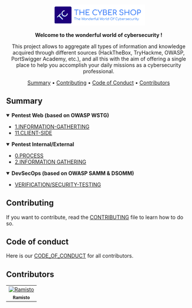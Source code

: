 <p align="center" width="100%"><img width="50%" src="/assets/img/banner/TC-banner.png"></p>
<p align="center"><strong>Welcome to the wonderful world of cybersecurity !</strong></p>
<p align="center">This project allows to aggregate all types of information and knowledge acquired through different sources (HackTheBox, TryHackme, OWASP, PortSwigger Academy, etc.), and all this with the aim of offering a single place to help you accomplish your daily missions as a cybersecurity professional.</p>

<p align="center">
  <a href="#summary">Summary</a>
 • <a href="#contributing">Contributing</a>
 • <a href="#code-of-conduct">Code of Conduct</a>
 • <a href="#contributors">Contributors</a>
</p>

## Summary

<details open>
    <summary><strong>Pentest Web (based on OWASP WSTG)</strong></summary>
        <ul>
            <li><a href="./PENTEST/WEB/1.INFORMATION-GATHERING/4.1-Information-Gathering.md">1.INFORMATION-GATHERTING</a></li>
            <li><a href="./PENTEST/WEB/11.CLIENT-SIDE/">11.CLIENT-SIDE</a></li>
        </ul>
</details>
<details open>
    <summary><strong>Pentest Internal/External</strong></summary>
        <ul>
            <li><a href="./PENTEST/INTERNAL-EXTERNAL/0.PROCESS/">0.PROCESS</a></li>
            <li><a href="./PENTEST/INTERNAL-EXTERNAL/2.INFORMATION-GATHERING/">2.INFORMATION GATHERING</a></li>
        </ul>
</details>

<details open>
    <summary><strong>DevSecOps (based on OWASP SAMM & DSOMM)</strong></summary>
        <ul>
            <li><a href="./DEVSECOPS/VERIFICATION/SECURITY-TESTING/">VERIFICATION/SECURITY-TESTING</a></li>
        </ul>
</details>

## Contributing

If you want to contribute, read the [CONTRIBUTING](/CONTRIBUTING.md) file to learn how to do so.

## Code of conduct

Here is our [CODE_OF_CONDUCT](/CODE_OF_CONDUCT.md) for all contributors.

## Contributors

<!-- readme: contributors -start -->
<table>
	<tbody>
		<tr>
            <td align="center">
                <a href="https://github.com/Ramisto">
                    <img src="https://avatars.githubusercontent.com/u/85512155?v=4" width="100;" alt="Ramisto"/>
                    <br />
                    <sub><b>Ramisto</b></sub>
                </a>
            </td>
		</tr>
	<tbody>
</table>
<!-- readme: contributors -end -->